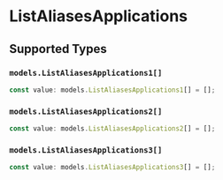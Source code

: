# ListAliasesApplications


## Supported Types

### `models.ListAliasesApplications1[]`

```typescript
const value: models.ListAliasesApplications1[] = [];
```

### `models.ListAliasesApplications2[]`

```typescript
const value: models.ListAliasesApplications2[] = [];
```

### `models.ListAliasesApplications3[]`

```typescript
const value: models.ListAliasesApplications3[] = [];
```

